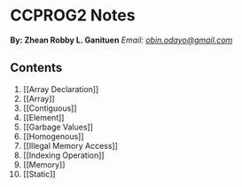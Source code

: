 # CCPROG2 Notes

**By: Zhean Robby L. Ganituen**
*Email: [obin.odayo@gmail.com](mailto:obin.odayo@gmail.com)*

## Contents

1. [[Array Declaration]]
2. [[Array]]
3. [[Contiguous]]
4. [[Element]]
5. [[Garbage Values]]
6. [[Homogenous]]
7. [[Illegal Memory Access]]
8. [[Indexing Operation]]
9. [[Memory]]
10. [[Static]]
